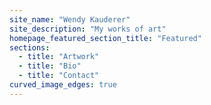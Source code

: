 ```yaml
---
site_name: "Wendy Kauderer"
site_description: "My works of art"
homepage_featured_section_title: "Featured"
sections:
  - title: "Artwork"
  - title: "Bio"
  - title: "Contact"
curved_image_edges: true
---
```

